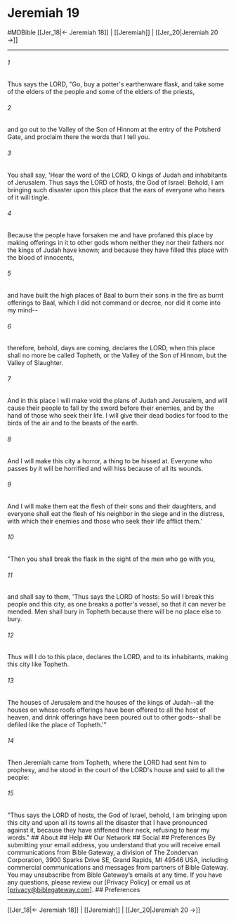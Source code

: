 # Jeremiah 19
#MDBible
[[Jer_18|← Jeremiah 18]] | [[Jeremiah]] | [[Jer_20|Jeremiah 20 →]]

***






###### 1 


Thus says the LORD, "Go, buy a potter's earthenware flask, and take some of the elders of the people and some of the elders of the priests, 





###### 2 


and go out to the Valley of the Son of Hinnom at the entry of the Potsherd Gate, and proclaim there the words that I tell you. 





###### 3 


You shall say, 'Hear the word of the LORD, O kings of Judah and inhabitants of Jerusalem. Thus says the LORD of hosts, the God of Israel: Behold, I am bringing such disaster upon this place that the ears of everyone who hears of it will tingle. 





###### 4 


Because the people have forsaken me and have profaned this place by making offerings in it to other gods whom neither they nor their fathers nor the kings of Judah have known; and because they have filled this place with the blood of innocents, 





###### 5 


and have built the high places of Baal to burn their sons in the fire as burnt offerings to Baal, which I did not command or decree, nor did it come into my mind-- 





###### 6 


therefore, behold, days are coming, declares the LORD, when this place shall no more be called Topheth, or the Valley of the Son of Hinnom, but the Valley of Slaughter. 





###### 7 


And in this place I will make void the plans of Judah and Jerusalem, and will cause their people to fall by the sword before their enemies, and by the hand of those who seek their life. I will give their dead bodies for food to the birds of the air and to the beasts of the earth. 





###### 8 


And I will make this city a horror, a thing to be hissed at. Everyone who passes by it will be horrified and will hiss because of all its wounds. 





###### 9 


And I will make them eat the flesh of their sons and their daughters, and everyone shall eat the flesh of his neighbor in the siege and in the distress, with which their enemies and those who seek their life afflict them.' 





###### 10 


"Then you shall break the flask in the sight of the men who go with you, 





###### 11 


and shall say to them, 'Thus says the LORD of hosts: So will I break this people and this city, as one breaks a potter's vessel, so that it can never be mended. Men shall bury in Topheth because there will be no place else to bury. 





###### 12 


Thus will I do to this place, declares the LORD, and to its inhabitants, making this city like Topheth. 





###### 13 


The houses of Jerusalem and the houses of the kings of Judah--all the houses on whose roofs offerings have been offered to all the host of heaven, and drink offerings have been poured out to other gods--shall be defiled like the place of Topheth.'" 





###### 14 


Then Jeremiah came from Topheth, where the LORD had sent him to prophesy, and he stood in the court of the LORD's house and said to all the people: 





###### 15 


"Thus says the LORD of hosts, the God of Israel, behold, I am bringing upon this city and upon all its towns all the disaster that I have pronounced against it, because they have stiffened their neck, refusing to hear my words." ## About ## Help ## Our Network ## Social ## Preferences By submitting your email address, you understand that you will receive email communications from Bible Gateway, a division of The Zondervan Corporation, 3900 Sparks Drive SE, Grand Rapids, MI 49546 USA, including commercial communications and messages from partners of Bible Gateway. You may unsubscribe from Bible Gateway&rsquo;s emails at any time. If you have any questions, please review our [Privacy Policy] or email us at [privacy@biblegateway.com]. ## Preferences

***

[[Jer_18|← Jeremiah 18]] | [[Jeremiah]] | [[Jer_20|Jeremiah 20 →]]
